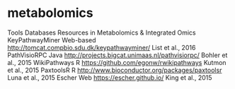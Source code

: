 # metabolomics
Tools Databases Resources in Metabolomics &amp; Integrated Omics
KeyPathwayMiner	Web-based	http://tomcat.compbio.sdu.dk/keypathwayminer/	List et al., 2016
PathVisioRPC	Java	http://projects.bigcat.unimaas.nl/pathvisiorpc/	Bohler et al., 2015
WikiPathways	R	https://github.com/egonw/rwikipathways	Kutmon et al., 2015
PaxtoolsR	R	http://www.bioconductor.org/packages/paxtoolsr	Luna et al., 2015
Escher	Web	https://escher.github.io/	King et al., 2015
